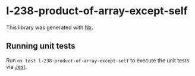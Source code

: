 # l-238-product-of-array-except-self

This library was generated with [Nx](https://nx.dev).

## Running unit tests

Run `nx test l-238-product-of-array-except-self` to execute the unit tests via [Jest](https://jestjs.io).
